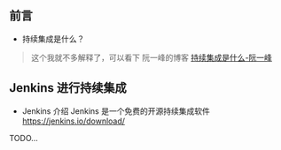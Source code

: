## 前言

- 持续集成是什么？
> 这个我就不多解释了，可以看下 阮一峰的博客 [持续集成是什么-阮一峰](http://www.ruanyifeng.com/blog/2015/09/continuous-integration.html "持续集成是什么")

## Jenkins 进行持续集成

- Jenkins 介绍
Jenkins 是一个免费的开源持续集成软件 
https://jenkins.io/download/


TODO...
